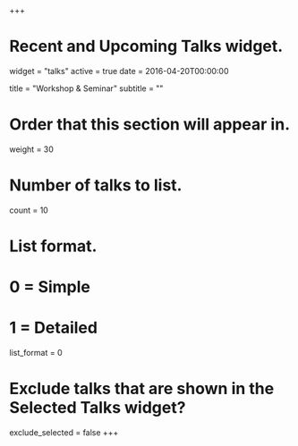 +++
# Recent and Upcoming Talks widget.
widget = "talks"
active = true
date = 2016-04-20T00:00:00

title = "Workshop & Seminar"
subtitle = ""

# Order that this section will appear in.
weight = 30

# Number of talks to list.
count = 10

# List format.
#   0 = Simple
#   1 = Detailed
list_format = 0

# Exclude talks that are shown in the Selected Talks widget?
exclude_selected = false
+++

